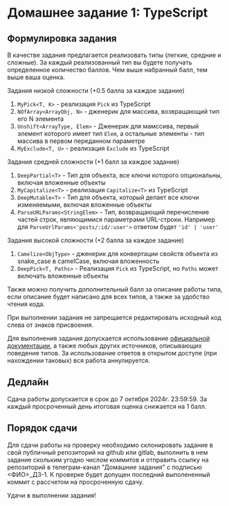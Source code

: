 # Домашнее задание 1: TypeScript

## Формулировка задания

В качестве задания предлагается реализовать типы (легкие, средние и сложные). За каждый реализованный тип вы будете получать определенное количество баллов. Чем выше набранный балл, тем выше ваша оценка.

Задания низкой сложности (+0.5 балла за каждое задание)

1. `MyPick<T, K>` - реализация `Pick` из TypeScript
1. `NOfArray<ArrayObj, N>` - дженерик для массива, возвращающий тип его N элемента
1. `Unshift<ArrayType, Elem>` - Дженерик для мамссива, первый элемент которого имеет тип `Elem`, а остальные элементы - тип массива в первом переданном параметре
1. `MyExclude<T, U>` - реализация `Exclude` из TypeScript

Задания средней сложности (+1 балл за каждое задание)

1. `DeepPartial<T>` - Тип для объекта, все ключи которого опциональны, включая вложенные объекты
1. `MyCapitalize<T>` - реализация `Capitalize<T>` из TypeScript
1. `DeepMutable<T>` - Тип для объекта, который делает все ключи изменяемыми, включая вложенные объекты
1. `ParseURLParams<StringElem>` - Тип, возвращающий перечисление частей строк, являющимися параметрами URL-строки. Например для `ParseUrlParams<'posts/:id/:user'>` ответом будет `'id' | 'user'`

Задания высокой сложности (+2 балла за каждое задание)

1. `Camelize<ObjType>` - дженерик для конвертации свойств объекта из snake_case в camelCase, включая вложенность
1. `DeepPick<T, Paths>` - Реализация `Pick` из TypeScript, но `Paths` может включать вложенные объекты

Также можно получить дополнительный балл за описание работы типа, если описание будет написано для всех типов, а также за удобство чтения кода.

При выполнении задания не запрещается редактировать исходный код слева от знаков присвоения.

Для выполнения задания допускается использование [официальной документации](https://typescriptlang.org), а также любых других источников, описывающих поведение типов. За использование ответов в открытом доступе (при нахождении таковых) вся работа аннулируется.

## Дедлайн

Сдача работы допускается в срок до 7 октября 2024г. 23:59:59. За каждый просроченный день итоговая оценка снижается на 1 балл.

## Порядок сдачи

Для сдачи работы на проверку необходимо склонировать задание в свой публичный репозиторий на github или gitlab, выполнить в нем задание скольким угодно числом коммитов и отправить ссылку на репозиторий в телеграм-канал "Домашние задания" с подписью <ФИО>\_ДЗ-1. К проверке будет допущен последний выполененный коммит с рассчетом на просроченную сдачу.

Удачи в выполнении задания!
